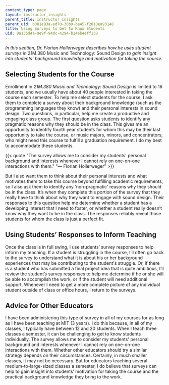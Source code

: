 ```yaml
---
content_type: page
layout: instructor_insights
parent_title: Instructor Insights
parent_uid: b081e93a-ad70-36b9-ba45-f2818ea93148
title: Using Surveys to Get to Know Students
uid: 9a135d4a-9e9f-94dc-4294-b14eb4eff138
---
```


_In this section, Dr. Florian Hollerweger describes how he uses student surveys in_ 21M.380 Music and Technology: Sound Design _to gain insight into students’ background knowledge and motivation for taking the course._

Selecting Students for the Course
---------------------------------

Enrollment in _21M.380 Music and Technology: Sound Design_ is limited to 16 students, and we usually have about 40 people interested in taking the course each semester. To help me select students for the course, I ask them to complete a survey about their background knowledge (such as the programming languages they know) and their personal interests in sound design. Two questions, in particular, help me create a productive and engaging class group. The first question asks students to identify any pragmatic reasons why they should be in the class. This gives me an opportunity to identify fourth year students for whom this may be their last opportunity to take the course, or music majors, minors, and concentrators, who might need this course to fulfill a graduation requirement. I do my best to accommodate these students.

{{< quote "The survey allows me to consider my students' personal background and interests whenever I cannot rely on one-on-one interactions with them." "— Florian Hollerweger" >}}

But I also want them to think about their personal interests and what motivates them to take this course beyond fulfilling academic requirements, so I also ask them to identify any 'non-pragmatic' reasons why they should be in the class. It’s when they complete this portion of the survey that they really have to think about why they want to engage with sound design. Their responses to this question help me determine whether a student has a developing interest that I need to foster, or whether a student really doesn’t know why they want to be in the class. The responses reliably reveal those students for whom the class is just a perfect fit.

Using Students’ Responses to Inform Teaching
--------------------------------------------

Once the class is in full swing, I use students’ survey responses to help inform my teaching. If a student is struggling in the course, I’ll often go back to the survey to understand what it is about his or her background experiences that may be contributing to the student's struggle. Or, if there is a student who has submitted a final project idea that is quite ambitious, I’ll review the student’s survey responses to help me determine if he or she will be able to accomplish the work, or if the student will need additional support. Whenever I need to get a more complete picture of any individual student outside of class or office hours, I return to the surveys.

Advice for Other Educators
--------------------------

I have been administering this type of survey in all of my courses for as long as I have been teaching at MIT (3 years). I do this because, in all of my classes, I typically have between 12 and 20 students. When I teach three classes a semester, it can be challenging to get to know students individually. The survey allows me to consider my students' personal background and interests whenever I cannot rely on one-on-one interactions with them. Whether other educators should try a similar strategy depends on their circumstances. Certainly, in much smaller classes, it may not be necessary. But for educators teaching several medium-to-large-sized classes a semester, I do believe that surveys can help to gain insight into students’ motivation for taking the course and the practical background knowledge they bring to the work.
